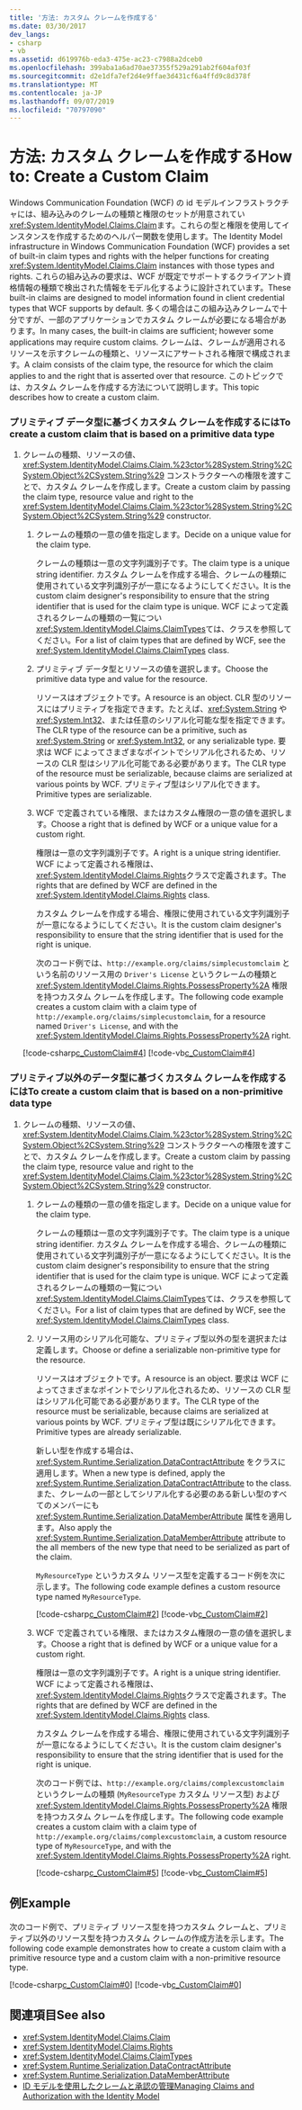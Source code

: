 ```yaml
---
title: '方法: カスタム クレームを作成する'
ms.date: 03/30/2017
dev_langs:
- csharp
- vb
ms.assetid: d619976b-eda3-475e-ac23-c7988a2dceb0
ms.openlocfilehash: 399aba1a6ad70ae37355f529a291ab2f604af03f
ms.sourcegitcommit: d2e1dfa7ef2d4e9ffae3d431cf6a4ffd9c8d378f
ms.translationtype: MT
ms.contentlocale: ja-JP
ms.lasthandoff: 09/07/2019
ms.locfileid: "70797090"
---
```

# <a name="how-to-create-a-custom-claim"></a><span data-ttu-id="3682d-102">方法: カスタム クレームを作成する</span><span class="sxs-lookup"><span data-stu-id="3682d-102">How to: Create a Custom Claim</span></span>
<span data-ttu-id="3682d-103">Windows Communication Foundation (WCF) の id モデルインフラストラクチャには、組み込みのクレームの種類と権限のセットが用意されてい<xref:System.IdentityModel.Claims.Claim>ます。これらの型と権限を使用してインスタンスを作成するためのヘルパー関数を使用します。</span><span class="sxs-lookup"><span data-stu-id="3682d-103">The Identity Model infrastructure in Windows Communication Foundation (WCF) provides a set of built-in claim types and rights with the helper functions for creating <xref:System.IdentityModel.Claims.Claim> instances with those types and rights.</span></span> <span data-ttu-id="3682d-104">これらの組み込みの要求は、WCF が既定でサポートするクライアント資格情報の種類で検出された情報をモデル化するように設計されています。</span><span class="sxs-lookup"><span data-stu-id="3682d-104">These built-in claims are designed to model information found in client credential types that WCF supports by default.</span></span> <span data-ttu-id="3682d-105">多くの場合はこの組み込みクレームで十分ですが、一部のアプリケーションでカスタム クレームが必要になる場合があります。</span><span class="sxs-lookup"><span data-stu-id="3682d-105">In many cases, the built-in claims are sufficient; however some applications may require custom claims.</span></span> <span data-ttu-id="3682d-106">クレームは、クレームが適用されるリソースを示すクレームの種類と、リソースにアサートされる権限で構成されます。</span><span class="sxs-lookup"><span data-stu-id="3682d-106">A claim consists of the claim type, the resource for which the claim applies to and the right that is asserted over that resource.</span></span> <span data-ttu-id="3682d-107">このトピックでは、カスタム クレームを作成する方法について説明します。</span><span class="sxs-lookup"><span data-stu-id="3682d-107">This topic describes how to create a custom claim.</span></span>  
  
### <a name="to-create-a-custom-claim-that-is-based-on-a-primitive-data-type"></a><span data-ttu-id="3682d-108">プリミティブ データ型に基づくカスタム クレームを作成するには</span><span class="sxs-lookup"><span data-stu-id="3682d-108">To create a custom claim that is based on a primitive data type</span></span>  
  
1. <span data-ttu-id="3682d-109">クレームの種類、リソースの値、<xref:System.IdentityModel.Claims.Claim.%23ctor%28System.String%2CSystem.Object%2CSystem.String%29> コンストラクターへの権限を渡すことで、カスタム クレームを作成します。</span><span class="sxs-lookup"><span data-stu-id="3682d-109">Create a custom claim by passing the claim type, resource value and right to the <xref:System.IdentityModel.Claims.Claim.%23ctor%28System.String%2CSystem.Object%2CSystem.String%29> constructor.</span></span>  
  
    1. <span data-ttu-id="3682d-110">クレームの種類の一意の値を指定します。</span><span class="sxs-lookup"><span data-stu-id="3682d-110">Decide on a unique value for the claim type.</span></span>  
  
         <span data-ttu-id="3682d-111">クレームの種類は一意の文字列識別子です。</span><span class="sxs-lookup"><span data-stu-id="3682d-111">The claim type is a unique string identifier.</span></span> <span data-ttu-id="3682d-112">カスタム クレームを作成する場合、クレームの種類に使用されている文字列識別子が一意になるようにしてください。</span><span class="sxs-lookup"><span data-stu-id="3682d-112">It is the custom claim designer's responsibility to ensure that the string identifier that is used for the claim type is unique.</span></span> <span data-ttu-id="3682d-113">WCF によって定義されるクレームの種類の一覧につい<xref:System.IdentityModel.Claims.ClaimTypes>ては、クラスを参照してください。</span><span class="sxs-lookup"><span data-stu-id="3682d-113">For a list of claim types that are defined by WCF, see the <xref:System.IdentityModel.Claims.ClaimTypes> class.</span></span>  
  
    2. <span data-ttu-id="3682d-114">プリミティブ データ型とリソースの値を選択します。</span><span class="sxs-lookup"><span data-stu-id="3682d-114">Choose the primitive data type and value for the resource.</span></span>  
  
         <span data-ttu-id="3682d-115">リソースはオブジェクトです。</span><span class="sxs-lookup"><span data-stu-id="3682d-115">A resource is an object.</span></span> <span data-ttu-id="3682d-116">CLR 型のリソースにはプリミティブを指定できます。たとえば、<xref:System.String> や <xref:System.Int32>、または任意のシリアル化可能な型を指定できます。</span><span class="sxs-lookup"><span data-stu-id="3682d-116">The CLR type of the resource can be a primitive, such as <xref:System.String> or <xref:System.Int32>, or any serializable type.</span></span> <span data-ttu-id="3682d-117">要求は WCF によってさまざまなポイントでシリアル化されるため、リソースの CLR 型はシリアル化可能である必要があります。</span><span class="sxs-lookup"><span data-stu-id="3682d-117">The CLR type of the resource must be serializable, because claims are serialized at various points by WCF.</span></span> <span data-ttu-id="3682d-118">プリミティブ型はシリアル化できます。</span><span class="sxs-lookup"><span data-stu-id="3682d-118">Primitive types are serializable.</span></span>  
  
    3. <span data-ttu-id="3682d-119">WCF で定義されている権限、またはカスタム権限の一意の値を選択します。</span><span class="sxs-lookup"><span data-stu-id="3682d-119">Choose a right that is defined by WCF or a unique value for a custom right.</span></span>  
  
         <span data-ttu-id="3682d-120">権限は一意の文字列識別子です。</span><span class="sxs-lookup"><span data-stu-id="3682d-120">A right is a unique string identifier.</span></span> <span data-ttu-id="3682d-121">WCF によって定義される権限は、 <xref:System.IdentityModel.Claims.Rights>クラスで定義されます。</span><span class="sxs-lookup"><span data-stu-id="3682d-121">The rights that are defined by WCF are defined in the <xref:System.IdentityModel.Claims.Rights> class.</span></span>  
  
         <span data-ttu-id="3682d-122">カスタム クレームを作成する場合、権限に使用されている文字列識別子が一意になるようにしてください。</span><span class="sxs-lookup"><span data-stu-id="3682d-122">It is the custom claim designer's responsibility to ensure that the string identifier that is used for the right is unique.</span></span>  
  
         <span data-ttu-id="3682d-123">次のコード例では、`http://example.org/claims/simplecustomclaim` という名前のリソース用の `Driver's License` というクレームの種類と <xref:System.IdentityModel.Claims.Rights.PossessProperty%2A> 権限を持つカスタム クレームを作成します。</span><span class="sxs-lookup"><span data-stu-id="3682d-123">The following code example creates a custom claim with a claim type of `http://example.org/claims/simplecustomclaim`, for a resource named `Driver's License`, and with the <xref:System.IdentityModel.Claims.Rights.PossessProperty%2A> right.</span></span>  
  
     [!code-csharp[c_CustomClaim#4](../../../../samples/snippets/csharp/VS_Snippets_CFX/c_customclaim/cs/c_customclaim.cs#4)]
     [!code-vb[c_CustomClaim#4](../../../../samples/snippets/visualbasic/VS_Snippets_CFX/c_customclaim/vb/c_customclaim.vb#4)]  
  
### <a name="to-create-a-custom-claim-that-is-based-on-a-non-primitive-data-type"></a><span data-ttu-id="3682d-124">プリミティブ以外のデータ型に基づくカスタム クレームを作成するには</span><span class="sxs-lookup"><span data-stu-id="3682d-124">To create a custom claim that is based on a non-primitive data type</span></span>  
  
1. <span data-ttu-id="3682d-125">クレームの種類、リソースの値、<xref:System.IdentityModel.Claims.Claim.%23ctor%28System.String%2CSystem.Object%2CSystem.String%29> コンストラクターへの権限を渡すことで、カスタム クレームを作成します。</span><span class="sxs-lookup"><span data-stu-id="3682d-125">Create a custom claim by passing the claim type, resource value and right to the <xref:System.IdentityModel.Claims.Claim.%23ctor%28System.String%2CSystem.Object%2CSystem.String%29> constructor.</span></span>  
  
    1. <span data-ttu-id="3682d-126">クレームの種類の一意の値を指定します。</span><span class="sxs-lookup"><span data-stu-id="3682d-126">Decide on a unique value for the claim type.</span></span>  
  
         <span data-ttu-id="3682d-127">クレームの種類は一意の文字列識別子です。</span><span class="sxs-lookup"><span data-stu-id="3682d-127">The claim type is a unique string identifier.</span></span> <span data-ttu-id="3682d-128">カスタム クレームを作成する場合、クレームの種類に使用されている文字列識別子が一意になるようにしてください。</span><span class="sxs-lookup"><span data-stu-id="3682d-128">It is the custom claim designer's responsibility to ensure that the string identifier that is used for the claim type is unique.</span></span> <span data-ttu-id="3682d-129">WCF によって定義されるクレームの種類の一覧につい<xref:System.IdentityModel.Claims.ClaimTypes>ては、クラスを参照してください。</span><span class="sxs-lookup"><span data-stu-id="3682d-129">For a list of claim types that are defined by WCF, see the <xref:System.IdentityModel.Claims.ClaimTypes> class.</span></span>  
  
    2. <span data-ttu-id="3682d-130">リソース用のシリアル化可能な、プリミティブ型以外の型を選択または定義します。</span><span class="sxs-lookup"><span data-stu-id="3682d-130">Choose or define a serializable non-primitive type for the resource.</span></span>  
  
         <span data-ttu-id="3682d-131">リソースはオブジェクトです。</span><span class="sxs-lookup"><span data-stu-id="3682d-131">A resource is an object.</span></span> <span data-ttu-id="3682d-132">要求は WCF によってさまざまなポイントでシリアル化されるため、リソースの CLR 型はシリアル化可能である必要があります。</span><span class="sxs-lookup"><span data-stu-id="3682d-132">The CLR type of the resource must be serializable, because claims are serialized at various points by WCF.</span></span> <span data-ttu-id="3682d-133">プリミティブ型は既にシリアル化できます。</span><span class="sxs-lookup"><span data-stu-id="3682d-133">Primitive types are already serializable.</span></span>  
  
         <span data-ttu-id="3682d-134">新しい型を作成する場合は、<xref:System.Runtime.Serialization.DataContractAttribute> をクラスに適用します。</span><span class="sxs-lookup"><span data-stu-id="3682d-134">When a new type is defined, apply the <xref:System.Runtime.Serialization.DataContractAttribute> to the class.</span></span> <span data-ttu-id="3682d-135">また、クレームの一部としてシリアル化する必要のある新しい型のすべてのメンバーにも <xref:System.Runtime.Serialization.DataMemberAttribute> 属性を適用します。</span><span class="sxs-lookup"><span data-stu-id="3682d-135">Also apply the <xref:System.Runtime.Serialization.DataMemberAttribute> attribute to the all members of the new type that need to be serialized as part of the claim.</span></span>  
  
         <span data-ttu-id="3682d-136">`MyResourceType` というカスタム リソース型を定義するコード例を次に示します。</span><span class="sxs-lookup"><span data-stu-id="3682d-136">The following code example defines a custom resource type named `MyResourceType`.</span></span>  
  
         [!code-csharp[c_CustomClaim#2](../../../../samples/snippets/csharp/VS_Snippets_CFX/c_customclaim/cs/c_customclaim.cs#2)] 
         [!code-vb[c_CustomClaim#2](../../../../samples/snippets/visualbasic/VS_Snippets_CFX/c_customclaim/vb/c_customclaim.vb#2)]        
  
    3. <span data-ttu-id="3682d-137">WCF で定義されている権限、またはカスタム権限の一意の値を選択します。</span><span class="sxs-lookup"><span data-stu-id="3682d-137">Choose a right that is defined by WCF or a unique value for a custom right.</span></span>  
  
         <span data-ttu-id="3682d-138">権限は一意の文字列識別子です。</span><span class="sxs-lookup"><span data-stu-id="3682d-138">A right is a unique string identifier.</span></span> <span data-ttu-id="3682d-139">WCF によって定義される権限は、 <xref:System.IdentityModel.Claims.Rights>クラスで定義されます。</span><span class="sxs-lookup"><span data-stu-id="3682d-139">The rights that are defined by WCF are defined in the <xref:System.IdentityModel.Claims.Rights> class.</span></span>  
  
         <span data-ttu-id="3682d-140">カスタム クレームを作成する場合、権限に使用されている文字列識別子が一意になるようにしてください。</span><span class="sxs-lookup"><span data-stu-id="3682d-140">It is the custom claim designer's responsibility to ensure that the string identifier that is used for the right is unique.</span></span>  
  
         <span data-ttu-id="3682d-141">次のコード例では、`http://example.org/claims/complexcustomclaim` というクレームの種類 (`MyResourceType` カスタム リソース型) および <xref:System.IdentityModel.Claims.Rights.PossessProperty%2A> 権限を持つカスタム クレームを作成します。</span><span class="sxs-lookup"><span data-stu-id="3682d-141">The following code example creates a custom claim with a claim type of `http://example.org/claims/complexcustomclaim`, a custom resource type of `MyResourceType`, and with the <xref:System.IdentityModel.Claims.Rights.PossessProperty%2A> right.</span></span>  
  
         [!code-csharp[c_CustomClaim#5](../../../../samples/snippets/csharp/VS_Snippets_CFX/c_customclaim/cs/c_customclaim.cs#5)] 
         [!code-vb[c_CustomClaim#5](../../../../samples/snippets/visualbasic/VS_Snippets_CFX/c_customclaim/vb/c_customclaim.vb#5)]     
  
## <a name="example"></a><span data-ttu-id="3682d-142">例</span><span class="sxs-lookup"><span data-stu-id="3682d-142">Example</span></span>  
 <span data-ttu-id="3682d-143">次のコード例で、プリミティブ リソース型を持つカスタム クレームと、プリミティブ以外のリソース型を持つカスタム クレームの作成方法を示します。</span><span class="sxs-lookup"><span data-stu-id="3682d-143">The following code example demonstrates how to create a custom claim with a primitive resource type and a custom claim with a non-primitive resource type.</span></span>  
  
 [!code-csharp[c_CustomClaim#0](../../../../samples/snippets/csharp/VS_Snippets_CFX/c_customclaim/cs/c_customclaim.cs#0)]
 [!code-vb[c_CustomClaim#0](../../../../samples/snippets/visualbasic/VS_Snippets_CFX/c_customclaim/vb/c_customclaim.vb#0)]  
  
## <a name="see-also"></a><span data-ttu-id="3682d-144">関連項目</span><span class="sxs-lookup"><span data-stu-id="3682d-144">See also</span></span>

- <xref:System.IdentityModel.Claims.Claim>
- <xref:System.IdentityModel.Claims.Rights>
- <xref:System.IdentityModel.Claims.ClaimTypes>
- <xref:System.Runtime.Serialization.DataContractAttribute>
- <xref:System.Runtime.Serialization.DataMemberAttribute>
- [<span data-ttu-id="3682d-145">ID モデルを使用したクレームと承認の管理</span><span class="sxs-lookup"><span data-stu-id="3682d-145">Managing Claims and Authorization with the Identity Model</span></span>](../feature-details/managing-claims-and-authorization-with-the-identity-model.md)
